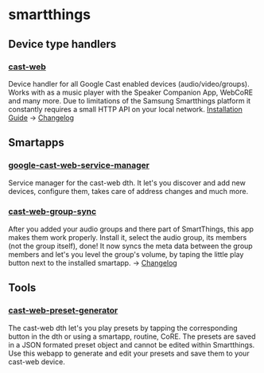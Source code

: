 # smartthings
## Device type handlers
### [cast-web](https://raw.githubusercontent.com/vervallsweg/smartthings/master/devicetypes/vervallsweg/cast-web.src/cast-web.groovy "cast-web")
Device handler for all Google Cast enabled devices (audio/video/groups). Works with as a music player with the Speaker Companion App, WebCoRE and many more. Due to limitations of the Samsung Smartthings platform it constantly requires a small HTTP API on your local network.
[Installation Guide](https://vervallsweg.github.io/smartthings/cast-web-installation-guide "Installation Guide")
-> [Changelog](https://github.com/vervallsweg/smartthings/blob/master/devicetypes/vervallsweg/cast-web.src/README.md "Changelog")
## Smartapps
### [google-cast-web-service-manager](https://github.com/vervallsweg/smartthings/tree/master/smartapps/google-cast-web-service-manager "google-cast-web-service-manager")
Service manager for the cast-web dth. It let's you discover and add new devices, configure them, takes care of address changes and much more.
### [cast-web-group-sync](https://raw.githubusercontent.com/vervallsweg/smartthings/master/smartapps/vervallsweg/cast-web-group-sync.src/cast-web-group-sync.groovy "cast-web-group-sync")
After you added your audio groups and there part of SmartThings, this app makes them work properly. Install it, select the audio group, its members (not the group itself), done! It now syncs the meta data between the group members and let's you level the group's volume, by taping the little play button next to the installed smartapp.
-> [Changelog](https://github.com/vervallsweg/smartthings/blob/master/smartapps/vervallsweg/cast-web-group-sync.src/README.md "Changelog")
## Tools
### [cast-web-preset-generator](https://vervallsweg.github.io/smartthings/cast-web-preset-generator/preset-generator.html "cast-web-preset-generator")
The cast-web dth let's you play presets by tapping the corresponding button in the dth or using a smartapp, routine, CoRE. The presets are saved in a JSON formated preset object and cannot be edited within Smartthings. Use this webapp to generate and edit your presets and save them to your cast-web device.